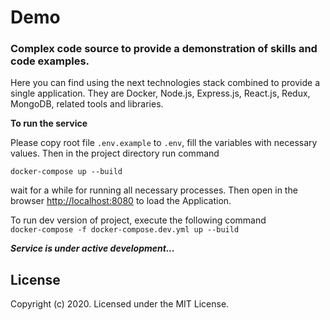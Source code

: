# Demo
### Complex code source to provide a demonstration of skills and code examples.

Here you can find using the next technologies stack combined to provide a single application.
They are Docker, Node.js, Express.js, React.js, Redux, MongoDB, related tools and libraries.

**To run the service**

Please copy root file `.env.example` to `.env`, fill the variables with necessary values.
Then in the project directory run command

`docker-compose up --build`

wait for a while for running all necessary processes. Then open in the
browser [http://localhost:8080](http://localhost:8080) to load the Application.

To run dev version of project, execute the following command  
`docker-compose -f docker-compose.dev.yml up --build` 

***Service is under active development...***


## License

Copyright (c) 2020. Licensed under the MIT License.
